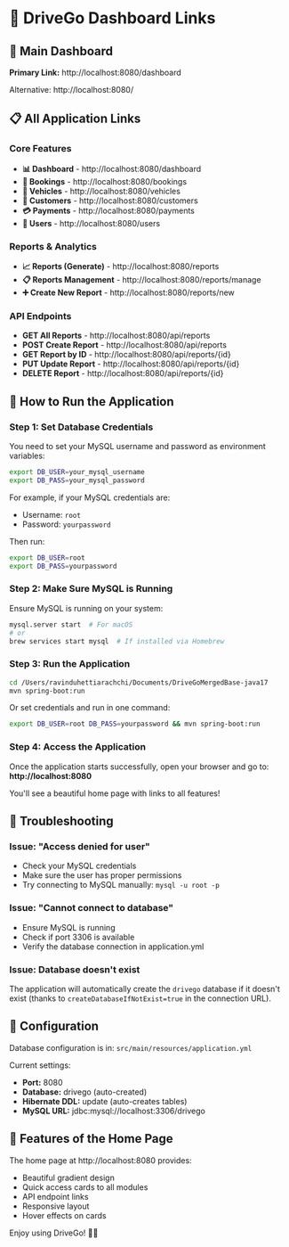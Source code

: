 # 🚗 DriveGo Dashboard Links

## 🎯 Main Dashboard
**Primary Link:** http://localhost:8080/dashboard

Alternative: http://localhost:8080/

## 📋 All Application Links

### Core Features
- **📊 Dashboard** - http://localhost:8080/dashboard
- **📅 Bookings** - http://localhost:8080/bookings
- **🚙 Vehicles** - http://localhost:8080/vehicles
- **👥 Customers** - http://localhost:8080/customers
- **💳 Payments** - http://localhost:8080/payments
- **👤 Users** - http://localhost:8080/users

### Reports & Analytics
- **📈 Reports (Generate)** - http://localhost:8080/reports
- **📋 Reports Management** - http://localhost:8080/reports/manage
- **➕ Create New Report** - http://localhost:8080/reports/new

### API Endpoints
- **GET All Reports** - http://localhost:8080/api/reports
- **POST Create Report** - http://localhost:8080/api/reports
- **GET Report by ID** - http://localhost:8080/api/reports/{id}
- **PUT Update Report** - http://localhost:8080/api/reports/{id}
- **DELETE Report** - http://localhost:8080/api/reports/{id}

## 🚀 How to Run the Application

### Step 1: Set Database Credentials
You need to set your MySQL username and password as environment variables:

```bash
export DB_USER=your_mysql_username
export DB_PASS=your_mysql_password
```

For example, if your MySQL credentials are:
- Username: `root`
- Password: `yourpassword`

Then run:
```bash
export DB_USER=root
export DB_PASS=yourpassword
```

### Step 2: Make Sure MySQL is Running
Ensure MySQL is running on your system:
```bash
mysql.server start  # For macOS
# or
brew services start mysql  # If installed via Homebrew
```

### Step 3: Run the Application
```bash
cd /Users/ravinduhettiarachchi/Documents/DriveGoMergedBase-java17
mvn spring-boot:run
```

Or set credentials and run in one command:
```bash
export DB_USER=root DB_PASS=yourpassword && mvn spring-boot:run
```

### Step 4: Access the Application
Once the application starts successfully, open your browser and go to:
**http://localhost:8080**

You'll see a beautiful home page with links to all features!

## 🔧 Troubleshooting

### Issue: "Access denied for user"
- Check your MySQL credentials
- Make sure the user has proper permissions
- Try connecting to MySQL manually: `mysql -u root -p`

### Issue: "Cannot connect to database"
- Ensure MySQL is running
- Check if port 3306 is available
- Verify the database connection in application.yml

### Issue: Database doesn't exist
The application will automatically create the `drivego` database if it doesn't exist (thanks to `createDatabaseIfNotExist=true` in the connection URL).

## 📝 Configuration
Database configuration is in: `src/main/resources/application.yml`

Current settings:
- **Port:** 8080
- **Database:** drivego (auto-created)
- **Hibernate DDL:** update (auto-creates tables)
- **MySQL URL:** jdbc:mysql://localhost:3306/drivego

## 🎨 Features of the Home Page
The home page at http://localhost:8080 provides:
- Beautiful gradient design
- Quick access cards to all modules
- API endpoint links
- Responsive layout
- Hover effects on cards

Enjoy using DriveGo! 🚗✨

